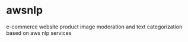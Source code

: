 # awsnlp
e-commerce website product image moderation and text categorization based on aws nlp services

